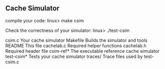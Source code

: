 ## Cache Simulator

compile your code:
    linux> make csim

Check the correctness of your simulator:
    linux> ./test-csim


csim.c       Your cache simulator
Makefile     Builds the simulator and tools
README       This file
cachelab.c   Required helper functions
cachelab.h   Required header file
csim-ref*    The executable reference cache simulator
test-csim*   Tests your cache simulator
traces/      Trace files used by test-csim.c